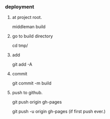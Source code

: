 ### deployment

1. at project root.

    middleman build

2. go to build directory

    cd tmp/

3. add

    git add -A  

4. commit

    git commit -m build

5. push to github.

    git push origin gh-pages

    git push -u origin gh-pages (if first push ever.)
